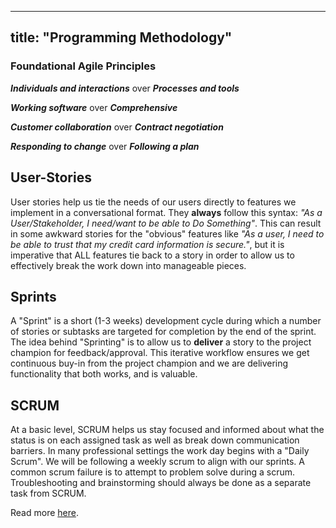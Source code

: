 
---
title: "Programming Methodology"
---

### Foundational Agile Principles

**_Individuals and interactions_** over **_Processes and tools_**

**_Working software_** over **_Comprehensive_**

**_Customer collaboration_** over **_Contract negotiation_**

**_Responding to change_** over **_Following a plan_**

## User-Stories

User stories help us tie the needs of our users directly to features we implement in a conversational format. They **always** follow this syntax: _"As a User/Stakeholder, I need/want to be able to Do Something"_. This can result in some awkward stories for the "obvious" features like _"As a user, I need to be able to trust that my credit card information is secure."_, but it is imperative that ALL features tie back to a story in order to allow us to effectively break the work down into manageable pieces.

## Sprints

A "Sprint" is a short (1-3 weeks) development cycle during which a number of stories or subtasks are targeted for completion by the end of the sprint. The idea behind "Sprinting" is to allow us to **deliver** a story to the project champion for feedback/approval. This iterative workflow ensures we get continuous buy-in from the project champion and we are delivering functionality that both works, and is valuable.

## SCRUM

At a basic level, SCRUM helps us stay focused and informed about what the status is on each assigned task as well as break down communication barriers. In many professional settings the work day begins with a "Daily Scrum". We will be following a weekly scrum to align with our sprints. A common scrum failure is to attempt to problem solve during a scrum. Troubleshooting and brainstorming should always be done as a separate task from SCRUM.

Read more [here](http://scrummethodology.com/).
